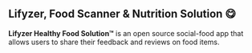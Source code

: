 ## Lifyzer, Food Scanner & Nutrition Solution 😋

**Lifyzer Healthy Food Solution™** is an open source social-food app that allows users to share their feedback and reviews on food items.
